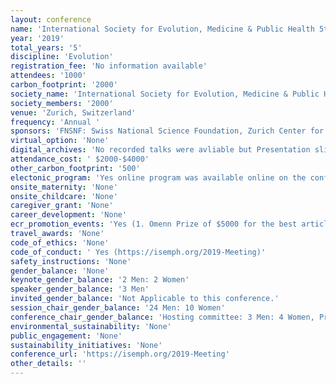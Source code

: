 ```yaml
---
layout: conference 
name: 'International Society for Evolution, Medicine & Public Health 5th Annual Meeting'
year: '2019'
total_years: '5'
discipline: 'Evolution'
registration_fee: 'No information available'
attendees: '1000'
carbon_footprint: '2000'
society_name: 'International Society for Evolution, Medicine & Public Health '
society_members: '2000'
venue: 'Zurich, Switzerland'
frequency: 'Annual '
sponsors: 'FNSNF: Swiss National Science Foundation, Zurich Center for Integrative Human Physiology, University of Zurich URPP Evolution in Action, Stadt Zurich, Kanton Zürich'
virtual_option: 'None'
digital_archives: 'No recorded talks were avliable but Presentation slides and posters were (access with ID only, persumably society membership was required).'
attendance_cost: ' $2000-$4000'
other_carbon_footprint: '500'
electonic_program: 'Yes online program was available online on the conference website in interactive and .pdf formats.'
onsite_maternity: 'None'
onsite_childcare: 'None'
caregiver_grant: 'None'
career_development: 'None'
ecr_promotion_events: 'Yes (1. Omenn Prize of $5000 for the best article published in the previous calendar year in any scientific journal on a topic related to evolution in the context of medicine and public health. 2.The George C. Williams Prize  of $5,000 is awarded each year to the  first author of the most significant article published in the Society’s flagship journal, Evolution, Medicine and Public Health.)'
travel_awards: 'None'
code_of_ethics: 'None'
code_of_conduct: ' Yes (https://isemph.org/2019-Meeting)'
safety_instructions: 'None'
gender_balance: 'None'
keynote_gender_balance: '2 Men: 2 Women'
speaker_gender_balance: '3 Men'
invited_gender_balance: 'Not Applicable to this conference.'
session_chair_gender_balance: '24 Men: 10 Women'
conference_chair_gender_balance: 'Hosting committee: 3 Men: 4 Women, Program Committee: 5 Men: 6 Women'
environmental_sustainability: 'None'
public_engagement: 'None'
sustainability_initiatives: 'None'
conference_url: 'https://isemph.org/2019-Meeting'
other_details: ''
---
```

